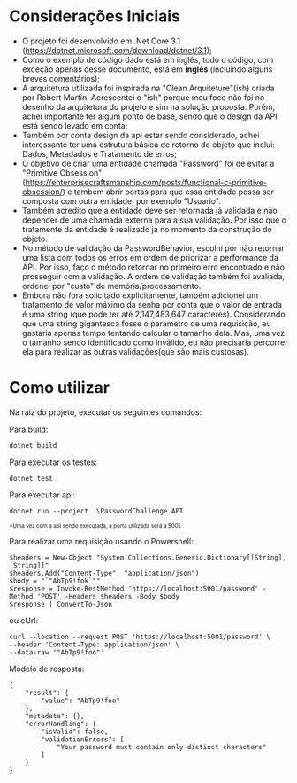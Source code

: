 # Considerações Iniciais

- O projeto foi desenvolvido em .Net Core 3.1 (https://dotnet.microsoft.com/download/dotnet/3.1);
- Como o exemplo de código dado está em inglês, todo o código, com exceção apenas desse documento, está em **inglês** (incluindo alguns breves comentários);
- A arquitetura utilizada foi inspirada na "Clean Arquiteture"(ish) criada por Robert Martin. Acrescentei o "ish" porque meu foco não foi no desenho da arquitetura do projeto e sim na solução proposta. Porém, achei  importante ter algum ponto de base, sendo que o design da API está sendo levado em conta;
- Também por conta design da api estar sendo considerado, achei interessante ter uma estrutura básica de retorno do objeto que inclui: Dados, Metadados e Tratamento de erros;
- O objetivo de criar uma entidade chamada "Password" foi de evitar a "Primitive Obsession" (https://enterprisecraftsmanship.com/posts/functional-c-primitive-obsession/) e também abrir portas para que essa entidade possa ser composta com outra entidade, por exemplo "Usuario".
- Também acredito que a entidade deve ser retornada já validada e não depender de uma chamada externa para a sua validação. Por isso que o tratamente da entidade é realizado já no momento da construção do objeto.
- No método de validação da PasswordBehavior, escolhi por não retornar uma lista com todos os erros em ordem de priorizar a performance da API. Por isso, faço o método retornar no primeiro erro encontrado e não prosseguir com a validação. A ordem de validação também foi avaliada, ordenei por "custo" de memória/processamento.
- Embora não fora solicitado explicitamente, também adicionei um tratamento de valor máximo da senha por conta que o valor de entrada é uma string (que pode ter até 2,147,483,647 caracteres). Considerando que uma string gigantesca fosse o parametro de uma requisição, eu gastaria apenas tempo tentando calcular o tamanho dela. Mas, uma vez o tamanho sendo identificado como inválido, eu não precisaria percorrer ela para realizar as outras validações(que são mais custosas).



# Como utilizar

Na raiz do projeto, executar os seguintes comandos:

Para build:
```
dotnet build
```

Para executar os testes:
```
dotnet test
```

Para executar api:
```
dotnet run --project .\PasswordChallenge.API
```

<sub><sup> *Uma vez com a api sendo executada, a porta utilizada será a 5001.</sub></sup>

Para realizar uma requisição usando o Powershell:
```
$headers = New-Object "System.Collections.Generic.Dictionary[[String],[String]]"
$headers.Add("Content-Type", "application/json")
$body = "`"AbTp9!fok`""
$response = Invoke-RestMethod 'https://localhost:5001/password' -Method 'POST' -Headers $headers -Body $body
$response | ConvertTo-Json
```

ou cUrl:
```
curl --location --request POST 'https://localhost:5001/password' \
--header 'Content-Type: application/json' \
--data-raw '"AbTp9!foo"'
```

Modelo de resposta:

```
{
    "result": {
        "value": "AbTp9!foo"
    },
    "metadata": {},
    "errorHandling": {
        "isValid": false,
        "validationErrors": [
            "Your password must contain only distinct characters"
        ]
    }
}
```
